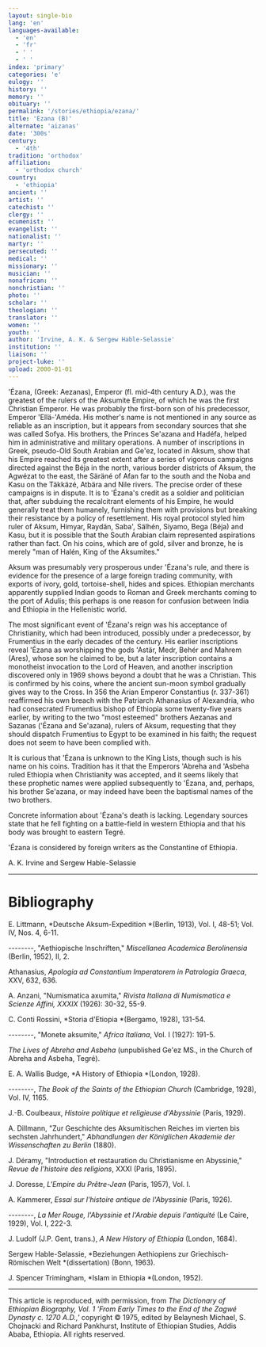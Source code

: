```yaml
---
layout: single-bio
lang: 'en'
languages-available:
  - 'en'
  - 'fr'
  - ' '
  - ' '
index: 'primary'
categories: 'e'
eulogy: ''
history: ''
memory: ''
obituary: ''
permalink: '/stories/ethiopia/ezana/'
title: 'Ezana (B)'
alternate: 'aizanas'
date: '300s'
century:
  - '4th'
tradition: 'orthodox'
affiliation:
  - 'orthodox church'
country:
  - 'ethiopia'
ancient: ''
artist: ''
catechist: ''
clergy: ''
ecumenist: ''
evangelist: ''
nationalist: ''
martyr: ''
persecuted: ''
medical: ''
missionary: ''
musician: ''
nonafrican: ''
nonchristian: ''
photo: ''
scholar: ''
theologian: ''
translator: ''
women: ''
youth: ''
author: 'Irvine, A. K. & Sergew Hable-Selassie'
institution: ''
liaison: ''
project-luke: ''
upload: 2000-01-01
---
```



'Ézana, (Greek: Aezanas), Emperor (fl. mid-4th century A.D.), was the greatest of the rulers of the Aksumite Empire, of which he was the first Christian Emperor. He was probably the first-born son of his predecessor, Emperor 'Ellä-'Améda. His mother's name is not mentioned in any source as reliable as an inscription, but it appears from secondary sources that she was called Sofya. His brothers, the Princes Se'azana and Hadéfa, helped him in administrative and military operations. A number of inscriptions in Greek, pseudo-Old South Arabian and Ge'ez, located in Aksum, show that his Empire reached its greatest extent after a series of vigorous campaigns directed against the Béja in the north, various border districts of Aksum, the Agwézat to the east, the Säräné of Afan far to the south and the Noba and Kasu on the Täkkäzé, Atbära and Nile rivers. The precise order of these campaigns is in dispute. It is to 'Ézana's credit as a soldier and politician that, after subduing the recalcitrant elements of his Empire, he would generally treat them humanely, furnishing them with provisions but breaking their resistance by a policy of resettlement. His royal protocol styled him ruler of Aksum, Himyar, Raydän, Saba', Sälhén, Siyamo, Bega (Béja) and Kasu, but it is possible that the South Arabian claim represented aspirations rather than fact. On his coins, which are of gold, silver and bronze, he is merely "man of Halén, King of the Aksumites."

Aksum was presumably very prosperous under 'Ézana's rule, and there is evidence for the presence of a large foreign trading community, with exports of ivory, gold, tortoise-shell, hides and spices. Ethiopian merchants apparently supplied Indian goods to Roman and Greek merchants coming to the port of Adulis; this perhaps is one reason for confusion between India and Ethiopia in the Hellenistic world.

The most significant event of 'Ézana's reign was his acceptance of Christianity, which had been introduced, possibly under a predecessor, by Frumentius in the early decades of the century. His earlier inscriptions reveal 'Ézana as worshipping the gods 'Astär, Medr, Behér and Mahrem (Ares), whose son he claimed to be, but a later inscription contains a monotheist invocation to the Lord of Heaven, and another inscription discovered only in 1969 shows beyond a doubt that he was a Christian. This is confirmed by his coins, where the ancient sun-moon symbol gradually gives way to the Cross. In 356 the Arian Emperor Constantius (r. 337-361) reaffirmed his own breach with the Patriarch Athanasius of Alexandria, who had consecrated Frumentius bishop of Ethiopia some twenty-five years earlier, by writing to the two "most esteemed" brothers Aezanas and Sazanas ('Ézana and Se'azana), rulers of Aksum, requesting that they should dispatch Frumentius to Egypt to be examined in his faith; the request does not seem to have been complied with.

It is curious that 'Ézana is unknown to the King Lists, though such is his name on his coins. Tradition has it that the Emperors 'Abreha and 'Asbeha ruled Ethiopia when Christianity was accepted, and it seems likely that these prophetic names were applied subsequently to 'Ézana, and, perhaps, his brother Se'azana, or may indeed have been the baptismal names of the two brothers.

Concrete information about 'Ézana's death is lacking. Legendary sources state that he fell fighting on a battle-field in western Ethiopia and that his body was brought to eastern Tegré.

'Ézana is considered by foreign writers as the Constantine of Ethiopia.

A. K. Irvine and Sergew Hable-Selassie

---

# Bibliography

E. Littmann, *Deutsche Aksum-Expedition *(Berlin, 1913), Vol. I, 48-51; Vol. IV, Nos. 4, 6-11.

--------, "Aethiopische Inschriften," *Miscellanea Academica Berolinensia* (Berlin, 1952), II, 2.

Athanasius, *Apologia ad Constantium Imperatorem in Patrologia Graeca*, XXV, 632, 636.

A. Anzani, "Numismatica axumita," *Rivista Italiana di Numismatica e Scienze Affini, XXXIX* (1926): 30-32, 55-9.

C. Conti Rossini, *Storia d'Etiopia *(Bergamo, 1928), 131-54.

--------, "Monete aksumite," *Africa Italiana*, Vol. I (1927):  191-5.

*The Lives of Abreha and Asbeha* (unpublished Ge'ez MS., in the Church of Abreha and Asbeha, Tegré).

E. A. Wallis Budge, *A History of Ethiopia *(London, 1928).

--------, *The Book of the Saints of the Ethiopian Church* (Cambridge, 1928), Vol. IV, 1165.

J.-B. Coulbeaux, *Histoire politique et religieuse d'Abyssinie* (Paris, 1929).

A. Dillmann, "Zur Geschichte des Aksumitischen Reiches im vierten bis sechsten Jahrhundert," *Abhandlungen der Königlichen Akademie der Wissenschaften zu Berlin* (1880).

J. Déramy, "Introduction et restauration du Christianisme en Abyssinie," *Revue de l'histoire des religions*, XXXI (Paris, 1895).

J. Doresse, *L'Empire du Prêtre-Jean* (Paris, 1957), Vol. I.

A. Kammerer, *Essai sur l'histoire antique de l'Abyssinie* (Paris, 1926).

--------, *La Mer Rouge, l'Abyssinie et l'Arabie depuis l'antiquité* (Le Caire, 1929), Vol. I,  222-3.

J. Ludolf (J.P. Gent, trans.), *A New History of Ethiopia* (London, 1684).

Sergew Hable-Selassie, *Beziehungen Aethiopiens zur Griechisch-Römischen Welt *(dissertation) (Bonn, 1963).

J. Spencer Trimingham, *Islam in Ethiopia *(London, 1952).

---

This article is reproduced, with permission, from *The Dictionary of Ethiopian Biography, Vol. 1 'From Early Times to the End of the Zagwé Dynasty c. 1270 A.D.,'* copyright &copy; 1975, edited by Belaynesh Michael, S. Chojnacki and Richard Pankhurst, Institute of Ethiopian Studies, Addis Ababa, Ethiopia.  All rights reserved.